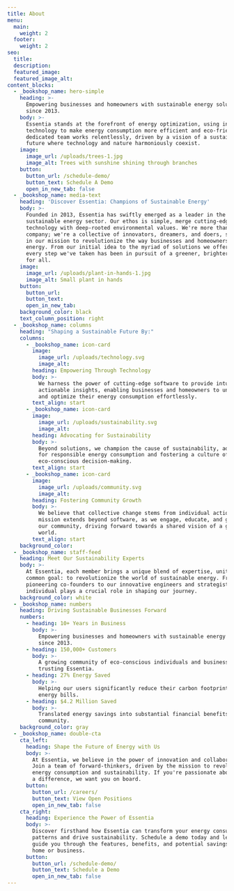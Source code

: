 ```yaml
---
title: About
menu:
  main:
    weight: 2
  footer:
    weight: 2
seo:
  title:
  description:
  featured_image: 
  featured_image_alt:
content_blocks:
  - _bookshop_name: hero-simple
    heading: >-
      Empowering businesses and homeowners with sustainable energy solutions
      since 2013.
    body: >-
      Essentia stands at the forefront of energy optimization, using innovative
      technology to make energy consumption more efficient and eco-friendly. Our
      dedicated team works relentlessly, driven by a vision of a sustainable
      future where technology and nature harmoniously coexist.
    image:
      image_url: /uploads/trees-1.jpg
      image_alt: Trees with sunshine shining through branches
    button:
      button_url: /schedule-demo/
      button_text: Schedule A Demo
      open_in_new_tab: false
  - _bookshop_name: media-text
    heading: 'Discover Essentia: Champions of Sustainable Energy'
    body: >-
      Founded in 2013, Essentia has swiftly emerged as a leader in the
      sustainable energy sector. Our ethos is simple, merge cutting-edge
      technology with deep-rooted environmental values. We're more than just a
      company; we're a collective of innovators, dreamers, and doers, steadfast
      in our mission to revolutionize the way businesses and homeowners consume
      energy. From our initial idea to the myriad of solutions we offer today,
      every step we've taken has been in pursuit of a greener, brighter future
      for all.
    image:
      image_url: /uploads/plant-in-hands-1.jpg
      image_alt: Small plant in hands
    button:
      button_url:
      button_text:
      open_in_new_tab:
    background_color: black
    text_column_position: right
  - _bookshop_name: columns
    heading: "Shaping a Sustainable Future By:"
    columns:
      - _bookshop_name: icon-card
        image:
          image_url: /uploads/technology.svg
          image_alt:
        heading: Empowering Through Technology
        body: >-
          We harness the power of cutting-edge software to provide intuitive and
          actionable insights, enabling businesses and homeowners to understand
          and optimize their energy consumption effortlessly.
        text_align: start
      - _bookshop_name: icon-card
        image:
          image_url: /uploads/sustainability.svg
          image_alt:
        heading: Advocating for Sustainability
        body: >-
          Beyond solutions, we champion the cause of sustainability, advocating
          for responsible energy consumption and fostering a culture of
          eco-conscious decision-making.
        text_align: start
      - _bookshop_name: icon-card
        image:
          image_url: /uploads/community.svg
          image_alt:
        heading: Fostering Community Growth
        body: >-
          We believe that collective change stems from individual action. Our
          mission extends beyond software, as we engage, educate, and grow with
          our community, driving forward towards a shared vision of a greener
          world.
        text_align: start
    background_color:
  - _bookshop_name: staff-feed
    heading: Meet Our Sustainability Experts
    body: >-
      At Essentia, each member brings a unique blend of expertise, united by a
      common goal: to revolutionize the world of sustainable energy. From our
      pioneering co-founders to our innovative engineers and strategists, every
      individual plays a crucial role in shaping our journey.
    background_color: white
  - _bookshop_name: numbers
    heading: Driving Sustainable Businesses Forward
    numbers:
      - heading: 10+ Years in Business
        body: >-
          Empowering businesses and homeowners with sustainable energy solutions
          since 2013.
      - heading: 150,000+ Customers
        body: >-
          A growing community of eco-conscious individuals and businesses
          trusting Essentia.
      - heading: 27% Energy Saved
        body: >-
          Helping our users significantly reduce their carbon footprint and
          energy bills.
      - heading: $4.2 Million Saved
        body: >-
          Translated energy savings into substantial financial benefits for our
          community.
    background_color: gray
  - _bookshop_name: double-cta
    cta_left:
      heading: Shape the Future of Energy with Us
      body: >-
        At Essentia, we believe in the power of innovation and collaboration.
        Join a team of forward-thinkers, driven by the mission to revolutionize
        energy consumption and sustainability. If you're passionate about making
        a difference, we want you on board.
      button:
        button_url: /careers/
        button_text: View Open Positions
        open_in_new_tab: false
    cta_right:
      heading: Experience the Power of Essentia
      body: >-
        Discover firsthand how Essentia can transform your energy consumption
        patterns and drive sustainability. Schedule a demo today and let us
        guide you through the features, benefits, and potential savings for your
        home or business.
      button:
        button_url: /schedule-demo/
        button_text: Schedule a Demo
        open_in_new_tab: false
---
```

